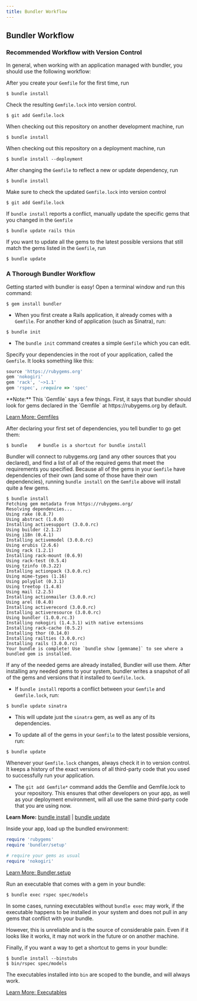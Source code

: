 ```yaml
---
title: Bundler Workflow
---
```


## Bundler Workflow

### Recommended Workflow with Version Control

In general, when working with an application managed with bundler, you should use the following workflow:

After you create your `Gemfile` for the first time, run

~~~
$ bundle install
~~~

Check the resulting `Gemfile.lock` into version control.

~~~
$ git add Gemfile.lock
~~~
When checking out this repository on another development machine, run

~~~
$ bundle install
~~~

When checking out this repository on a deployment machine, run

~~~
$ bundle install --deployment
~~~

After changing the `Gemfile` to reflect a new or update dependency, run

~~~
$ bundle install
~~~

Make sure to check the updated `Gemfile.lock` into version control

~~~
$ git add Gemfile.lock
~~~

If `bundle install` reports a conflict, manually update the specific gems that you changed in the `Gemfile`

~~~
$ bundle update rails thin
~~~

If you want to update all the gems to the latest possible versions that
still match the gems listed in the `Gemfile`, run

~~~
$ bundle update
~~~

### A Thorough Bundler Workflow

Getting started with bundler is easy! Open a terminal window and run this command:

~~~
$ gem install bundler
~~~

- When you first create a Rails application, it already comes with a `Gemfile`.
For another kind of application (such as Sinatra), run:

~~~
$ bundle init
~~~

- The `bundle init` command creates a simple `Gemfile` which you can edit.

Specify your dependencies in the root of your application, called the `Gemfile`. It looks something like this:

~~~ ruby
source 'https://rubygems.org'
gem 'nokogiri'
gem 'rack', '~>1.1'
gem 'rspec', :require => 'spec'
~~~

<aside class="alert alert-info" markdown="1">
  **Note:** This `Gemfile` says a few things. First, it says that bundler should look for gems declared in the `Gemfile` at https://rubygems.org by default.
</aside>

[Learn More: Gemfiles](./gemfile.html)

After declaring your first set of dependencies, you tell bundler to go get them:

~~~
$ bundle    # bundle is a shortcut for bundle install
~~~

Bundler will connect to rubygems.org (and any other sources that you declared), and find a list of all of the required gems that meet the requirements you specified. Because all of the gems in your `Gemfile` have dependencies of their own (and some of those have their own dependencies), running `bundle install` on the `Gemfile` above will install quite a few gems.

~~~
$ bundle install
Fetching gem metadata from https://rubygems.org/
Resolving dependencies...
Using rake (0.8.7)
Using abstract (1.0.0)
Installing activesupport (3.0.0.rc)
Using builder (2.1.2)
Using i18n (0.4.1)
Installing activemodel (3.0.0.rc)
Using erubis (2.6.6)
Using rack (1.2.1)
Installing rack-mount (0.6.9)
Using rack-test (0.5.4)
Using tzinfo (0.3.22)
Installing actionpack (3.0.0.rc)
Using mime-types (1.16)
Using polyglot (0.3.1)
Using treetop (1.4.8)
Using mail (2.2.5)
Installing actionmailer (3.0.0.rc)
Using arel (0.4.0)
Installing activerecord (3.0.0.rc)
Installing activeresource (3.0.0.rc)
Using bundler (1.0.0.rc.3)
Installing nokogiri (1.4.3.1) with native extensions
Installing rack-cache (0.5.2)
Installing thor (0.14.0)
Installing railties (3.0.0.rc)
Installing rails (3.0.0.rc)
Your bundle is complete! Use `bundle show [gemname]` to see where a bundled gem is installed.
~~~

If any of the needed gems are already installed, Bundler will use them. After installing
any needed gems to your system, bundler writes a snapshot of all of the gems and
versions that it installed to `Gemfile.lock`.

- If `bundle install` reports a conflict between your `Gemfile` and `Gemfile.lock`, run:

~~~
$ bundle update sinatra
~~~

- This will update just the `sinatra` gem, as well as any of its dependencies.

- To update all of the gems in your `Gemfile` to the latest possible versions, run:

~~~
$ bundle update
~~~

Whenever your `Gemfile.lock` changes, always check it in to version control.
It keeps a history of the exact versions of all third-party code that you used
to successfully run your application.

- The `git add Gemfile*` command adds the Gemfile and Gemfile.lock to your repository.
This ensures that other developers on your app, as well as your deployment environment,
will all use the same third-party code that you are using now.

**Learn More:** [bundle install](./bundle_install.html) | [bundle update](./bundle_update.html)

Inside your app, load up the bundled environment:

~~~ ruby
require 'rubygems'
require 'bundler/setup'

# require your gems as usual
require 'nokogiri'
~~~

[Learn More: Bundler.setup](./bundler_setup.html)

Run an executable that comes with a gem in your bundle:

~~~
$ bundle exec rspec spec/models
~~~

In some cases, running executables without `bundle exec` may work, if the executable
happens to be installed in your system and does not pull in any gems that conflict with your bundle.

However, this is unreliable and is the source of considerable pain. Even if it
looks like it works, it may not work in the future or on another machine.

Finally, if you want a way to get a shortcut to gems in your bundle:

~~~
$ bundle install --binstubs
$ bin/rspec spec/models
~~~
The executables installed into `bin` are scoped to the bundle, and will always work.

[Learn More: Executables](./man/bundle-exec.1.html)
